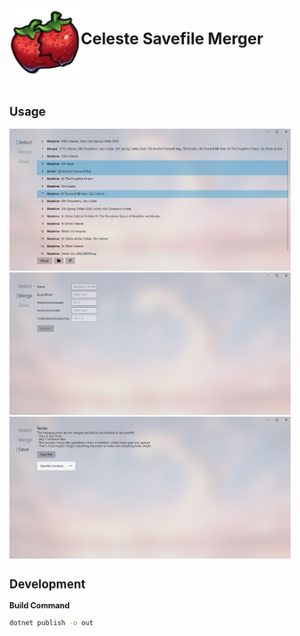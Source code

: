 ﻿<img src="./docs/icon.png" align="left" height="128px" alt="two strawberries, getting merged together">

# Celeste Savefile Merger

<br clear="left" />
<br />


## Usage

![select screen](./docs/select.png)
![merge screen](./docs/merge.png)
![save screen](./docs/save.png)

## Development
**Build Command**
```sh
dotnet publish -o out
```